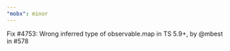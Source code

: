 ```yaml
---
"mobx": minor
---
```


Fix #4753: Wrong inferred type of observable.map in TS 5.9+, by @mbest in #578
